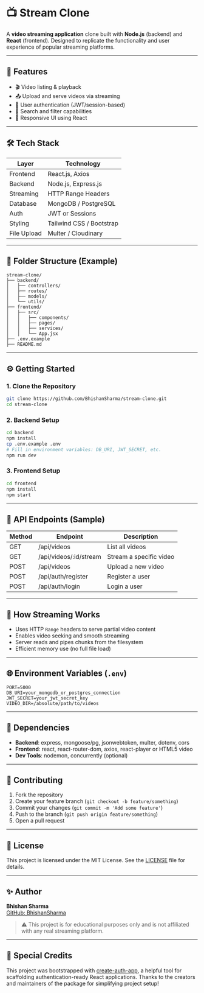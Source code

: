# 📺 Stream Clone

A **video streaming application** clone built with **Node.js** (backend) and **React** (frontend). Designed to replicate the functionality and user experience of popular streaming platforms.

---

## 🚀 Features

- 🎬 Video listing & playback  
- 📤 Upload and serve videos via streaming  
- 🔐 User authentication (JWT/session-based)  
- 🔎 Search and filter capabilities  
- 📱 Responsive UI using React

---

## 🛠️ Tech Stack

| Layer      | Technology             |
|------------|------------------------|
| Frontend   | React.js, Axios        |
| Backend    | Node.js, Express.js    |
| Streaming  | HTTP Range Headers     |
| Database   | MongoDB / PostgreSQL   |
| Auth       | JWT or Sessions        |
| Styling    | Tailwind CSS / Bootstrap |
| File Upload | Multer / Cloudinary    |

---

## 📁 Folder Structure (Example)

```
stream-clone/
├── backend/
│   ├── controllers/
│   ├── routes/
│   ├── models/
│   └── utils/
├── frontend/
│   ├── src/
│   │   ├── components/
│   │   ├── pages/
│   │   ├── services/
│   │   └── App.jsx
├── .env.example
├── README.md
```

---

## ⚙️ Getting Started

### 1. Clone the Repository

```bash
git clone https://github.com/BhishanSharma/stream-clone.git
cd stream-clone
```

### 2. Backend Setup

```bash
cd backend
npm install
cp .env.example .env
# Fill in environment variables: DB_URI, JWT_SECRET, etc.
npm run dev
```

### 3. Frontend Setup

```bash
cd frontend
npm install
npm start
```

---

## 🔗 API Endpoints (Sample)

| Method | Endpoint                     | Description           |
|--------|------------------------------|-----------------------|
| GET    | /api/videos                  | List all videos       |
| GET    | /api/videos/:id/stream       | Stream a specific video |
| POST   | /api/videos                  | Upload a new video    |
| POST   | /api/auth/register           | Register a user       |
| POST   | /api/auth/login              | Login a user          |

---

## 🎥 How Streaming Works

- Uses HTTP `Range` headers to serve partial video content  
- Enables video seeking and smooth streaming  
- Server reads and pipes chunks from the filesystem  
- Efficient memory use (no full file load)

---

## 🌐 Environment Variables (`.env`)

```
PORT=5000
DB_URI=your_mongodb_or_postgres_connection
JWT_SECRET=your_jwt_secret_key
VIDEO_DIR=/absolute/path/to/videos
```

---

## 🧩 Dependencies

- **Backend**: express, mongoose/pg, jsonwebtoken, multer, dotenv, cors  
- **Frontend**: react, react-router-dom, axios, react-player or HTML5 video  
- **Dev Tools**: nodemon, concurrently (optional)

---

## 🤝 Contributing

1. Fork the repository  
2. Create your feature branch (`git checkout -b feature/something`)  
3. Commit your changes (`git commit -m 'Add some feature'`)  
4. Push to the branch (`git push origin feature/something`)  
5. Open a pull request

---

## 📄 License

This project is licensed under the MIT License. See the [LICENSE](LICENSE) file for details.

---

## ✨ Author

**Bhishan Sharma**  
[GitHub: BhishanSharma](https://github.com/BhishanSharma)

> ⚠️ This project is for educational purposes only and is not affiliated with any real streaming platform.

---

## 🙏 Special Credits

This project was bootstrapped with [create-auth-app](https://www.npmjs.com/package/create-auth-app), a helpful tool for scaffolding authentication-ready React applications. Thanks to the creators and maintainers of the package for simplifying project setup!
